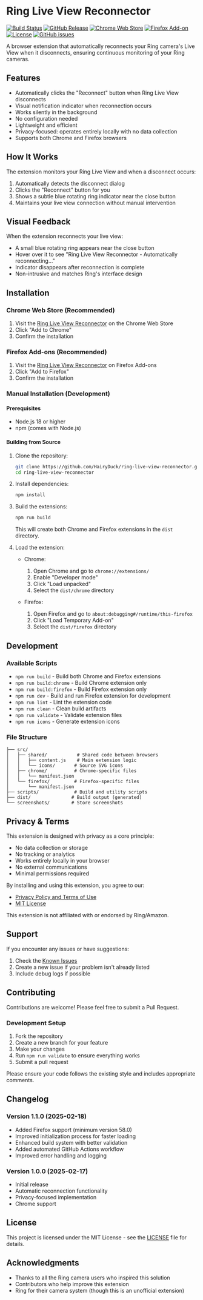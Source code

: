# Ring Live View Reconnector

[![Build Status](https://github.com/HairyDuck/ring-live-view-reconnector/actions/workflows/build.yml/badge.svg)](https://github.com/HairyDuck/ring-live-view-reconnector/actions)
[![GitHub Release](https://img.shields.io/github/v/release/HairyDuck/ring-live-view-reconnector)](https://github.com/HairyDuck/ring-live-view-reconnector/releases/latest)
[![Chrome Web Store](https://img.shields.io/chrome-web-store/v/chiphiennfhnjnhnmjgmfgkilegpdpkh?label=chrome)](https://chrome.google.com/webstore/detail/chiphiennfhnjnhnmjgmfgkilegpdpkh)
[![Firefox Add-on](https://img.shields.io/amo/v/ring-live-view-reconnector?label=firefox)](https://addons.mozilla.org/firefox/addon/ring-live-view-reconnector/)
[![License](https://img.shields.io/github/license/HairyDuck/ring-live-view-reconnector)](LICENSE)
[![GitHub issues](https://img.shields.io/github/issues/HairyDuck/ring-live-view-reconnector)](https://github.com/HairyDuck/ring-live-view-reconnector/issues)

A browser extension that automatically reconnects your Ring camera's Live View when it disconnects, ensuring continuous monitoring of your Ring cameras.

## Features

- Automatically clicks the "Reconnect" button when Ring Live View disconnects
- Visual notification indicator when reconnection occurs
- Works silently in the background
- No configuration needed
- Lightweight and efficient
- Privacy-focused: operates entirely locally with no data collection
- Supports both Chrome and Firefox browsers

## How It Works

The extension monitors your Ring Live View and when a disconnect occurs:
1. Automatically detects the disconnect dialog
2. Clicks the "Reconnect" button for you
3. Shows a subtle blue rotating ring indicator near the close button
4. Maintains your live view connection without manual intervention

## Visual Feedback

When the extension reconnects your live view:
- A small blue rotating ring appears near the close button
- Hover over it to see "Ring Live View Reconnector - Automatically reconnecting..."
- Indicator disappears after reconnection is complete
- Non-intrusive and matches Ring's interface design

## Installation

### Chrome Web Store (Recommended)
1. Visit the [Ring Live View Reconnector](https://chrome.google.com/webstore/detail/chiphiennfhnjnhnmjgmfgkilegpdpkh) on the Chrome Web Store
2. Click "Add to Chrome"
3. Confirm the installation

### Firefox Add-ons (Recommended)
1. Visit the [Ring Live View Reconnector](https://addons.mozilla.org/firefox/addon/ring-live-view-reconnector/) on Firefox Add-ons
2. Click "Add to Firefox"
3. Confirm the installation

### Manual Installation (Development)

#### Prerequisites
- Node.js 18 or higher
- npm (comes with Node.js)

#### Building from Source
1. Clone the repository:
   ```bash
   git clone https://github.com/HairyDuck/ring-live-view-reconnector.git
   cd ring-live-view-reconnector
   ```

2. Install dependencies:
   ```bash
   npm install
   ```

3. Build the extensions:
   ```bash
   npm run build
   ```
   This will create both Chrome and Firefox extensions in the `dist` directory.

4. Load the extension:
   - Chrome:
     1. Open Chrome and go to `chrome://extensions/`
     2. Enable "Developer mode"
     3. Click "Load unpacked"
     4. Select the `dist/chrome` directory

   - Firefox:
     1. Open Firefox and go to `about:debugging#/runtime/this-firefox`
     2. Click "Load Temporary Add-on"
     3. Select the `dist/firefox` directory

## Development

### Available Scripts
- `npm run build` - Build both Chrome and Firefox extensions
- `npm run build:chrome` - Build Chrome extension only
- `npm run build:firefox` - Build Firefox extension only
- `npm run dev` - Build and run Firefox extension for development
- `npm run lint` - Lint the extension code
- `npm run clean` - Clean build artifacts
- `npm run validate` - Validate extension files
- `npm run icons` - Generate extension icons

### File Structure
```
├── src/
│   ├── shared/           # Shared code between browsers
│   │   ├── content.js    # Main extension logic
│   │   └── icons/       # Source SVG icons
│   ├── chrome/          # Chrome-specific files
│   │   └── manifest.json
│   └── firefox/         # Firefox-specific files
│       └── manifest.json
├── scripts/             # Build and utility scripts
├── dist/               # Build output (generated)
└── screenshots/        # Store screenshots
```

## Privacy & Terms

This extension is designed with privacy as a core principle:
- No data collection or storage
- No tracking or analytics
- Works entirely locally in your browser
- No external communications
- Minimal permissions required

By installing and using this extension, you agree to our:
- [Privacy Policy and Terms of Use](privacy-policy.md)
- [MIT License](LICENSE)

This extension is not affiliated with or endorsed by Ring/Amazon.

## Support

If you encounter any issues or have suggestions:
1. Check the [Known Issues](https://github.com/HairyDuck/ring-live-view-reconnector/issues)
2. Create a new issue if your problem isn't already listed
3. Include debug logs if possible

## Contributing

Contributions are welcome! Please feel free to submit a Pull Request.

### Development Setup
1. Fork the repository
2. Create a new branch for your feature
3. Make your changes
4. Run `npm run validate` to ensure everything works
5. Submit a pull request

Please ensure your code follows the existing style and includes appropriate comments.

## Changelog

### Version 1.1.0 (2025-02-18)
- Added Firefox support (minimum version 58.0)
- Improved initialization process for faster loading
- Enhanced build system with better validation
- Added automated GitHub Actions workflow
- Improved error handling and logging

### Version 1.0.0 (2025-02-17)
- Initial release
- Automatic reconnection functionality
- Privacy-focused implementation
- Chrome support

## License

This project is licensed under the MIT License - see the [LICENSE](LICENSE) file for details.

## Acknowledgments

- Thanks to all the Ring camera users who inspired this solution
- Contributors who help improve this extension
- Ring for their camera system (though this is an unofficial extension) 